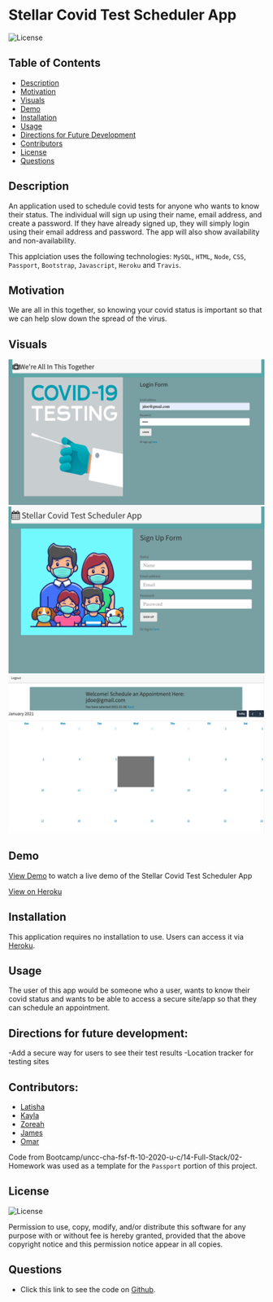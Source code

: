 # Stellar Covid Test Scheduler App

![License](https://img.shields.io/badge/license-ISC-green)

## Table of Contents
* [Description](#description)
* [Motivation](#motivation)
* [Visuals](#visuals)
* [Demo](#demo)
* [Installation](#installation)
* [Usage](#usage)
* [Directions for Future Development](#directions-for-future-development)
* [Contributors](#contributors)
* [License](#license)
* [Questions](#questions)

## Description 
An application used to schedule covid tests for anyone who wants to know their status. The individual will sign up using their name, email address, and create a password. If they have already signed up, they will simply login using their email address and password. The app will also show availability and non-availability.

This applciation uses the following technologies: 
`MySQL`, `HTML`, `Node`, `CSS`,  `Passport`, `Bootstrap`, `Javascript`, `Heroku` and `Travis`.

## Motivation
We are all in this together, so knowing your covid status is important so that we can help slow down the spread of the virus.

## Visuals
![Login Page](Assets/Images/login.png)
![Sign Up Page](Assets/Images/signup.png)
![Appointments Page](Assets/Images/appt.png)

## Demo
[View Demo](https://drive.google.com/file/d/1rqdkBit1WXB1AjIDloptEWD1lhLlSuVf/view) to watch a live demo of the Stellar Covid Test Scheduler App

[View on Heroku](https://thawing-beach-04875.herokuapp.com/)

## Installation
This application requires no installation to use. Users can access it via [Heroku](https://thawing-beach-04875.herokuapp.com/). 

## Usage
The user of this app would be someone who a user, wants to know their covid status and wants to be able to access a secure site/app so that they can schedule an appointment.

## Directions for future development:
-Add a secure way for users to see their test results 
-Location tracker for testing sites

## Contributors:
* [Latisha](https://github.com/lmmccullum)
* [Kayla](https://github.com/kalynch1292)
* [Zoreah](https://github.com/zoreah)
* [James](https://github.com/jmyardley)
* [Omar](https://github.com/omarcossio)

Code from Bootcamp/uncc-cha-fsf-ft-10-2020-u-c/14-Full-Stack/02-Homework was used as a template for the `Passport` portion of this project. 

## License
![License](https://img.shields.io/badge/license-ISC-green)

Permission to use, copy, modify, and/or distribute this software for any purpose with or without fee is hereby granted, provided that the above copyright notice and this permission notice appear in all copies.

## Questions
* Click this link to see the code on [Github](https://github.com/jmyardley/stellar-app).



